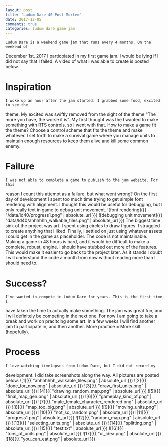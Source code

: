 ```yaml
---
layout: post
title: "Ludum Dare 40 Post Mortem"
date: 2017-12-05
comments: true
categories: ludum dare game jam
---
```

    Ludum Dare is a weekend game jam that runs every 4 months. On the weekend of
December 1st, 2017 I particpiated in my first game jam. I would be lying if I
did not say that I failed. A video of what I was able to create is posted below.
# Inspiration
    I woke up an hour after the jam started. I grabbed some food, excited to see the
theme. My excited was swiftly removed from the sight of the theme "The more you
have, the worse it is". My first thought was the I wanted to make something with
RTS controls, so I went with that. How to make a game fit the theme? Choose a
control scheme that fits the theme and make whatever. I set forth to make a
survival game where you manage units to maintain enough resources to keep them
alive and kill some common enemy. 
# Failure
    I was not able to complete a game to publish to the jam website. For this
reason I count this attempt as a failure, but what went wrong? On the first day
of development I spent too much time trying to get simple font rendering with
alignment. I thought this would be useful for debugging, but I only really text
in game to debug unit movement.
![font rendering]({{ "/data/ld40/progress1.png" | absolute_url }})
![debugging unit movement]({{ "data/ld40/ahhhhhh_walkable_tiles.png" | absolute_url }})
    The biggest time sink of the project was art. I spent using circles to draw
figures. I struggled to create anything that I liked. Finally, I settled on just
using whatever assets I could get in the game as placeholder.
    The code is not maintainable. Making a game in 48 hours is hard, and it
would be difficult to make a complete, robust, engine. I should have stubbed
out more of the features. This would make it easier to go back to the
project later. As it stands I doubt I will understand the code a month from
now without reading more than I should need to. 
# Success?
    I've wanted to compete in Ludum Dare for years. This is the first time I
have taken the time to actually make something. The jam was great fun, and I
will definitely be competing in the next one. For now I am going to take a break
and work on pracitcing some art. In a few weeks I will find another jam to
participate in, and then another. More practice = More skill (hopefully).
# Process 
    I love watching timelapses from Ludum Dare, but I did not record my
development. I did take screenshots along the way. All pictures are posted
below.
![1]({{ "ahhhhhhh_walkable_tiles.png" | absolute_url }})
![2]({{ "done_for_now.png" | absolute_url }})
![3]({{ "draw_first_units.png" | absolute_url }})
![4]({{ "drawing_random_map.png" | absolute_url }})
![5]({{ "final_map_gen.png" | absolute_url }})
![6]({{ "gameplay_kind_of.png" | absolute_url }})
![7]({{ "male_female_character_rendered.png" | absolute_url }})
![8]({{ "map_too_big.png" | absolute_url }})
![9]({{ "moving_units.png" | absolute_url }})
![10]({{ "not_so_random.png" | absolute_url }})
![11]({{ "progress1.png" | absolute_url }})
![12]({{ "random_map.png" | absolute_url }})
![13]({{ "selecting_units.png" | absolute_url }})
![14]({{ "splitting.png" | absolute_url }})
![15]({{ "test.txt" | absolute_url }})
![16]({{ "tons_of_units.png" | absolute_url }})
![17]({{ "ui_idea.png" | absolute_url }})
![18]({{ "you_can_eat.png" | absolute_url }})
